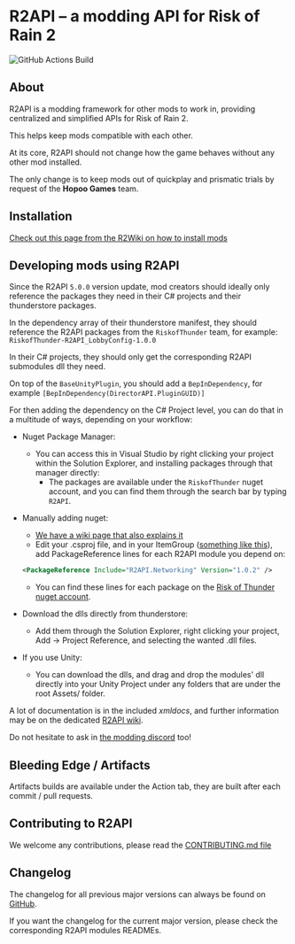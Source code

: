 # R2API – a modding API for Risk of Rain 2

![GitHub Actions Build](https://github.com/risk-of-thunder/R2API/workflows/CI%20Build/badge.svg)

## About

R2API is a modding framework for other mods to work in, providing centralized and simplified APIs for Risk of Rain 2.

This helps keep mods compatible with each other.

At its core, R2API should not change how the game behaves without any other mod installed.

The only change is to keep mods out of quickplay and prismatic trials by request of the **Hopoo Games** team.

## Installation

[Check out this page from the R2Wiki on how to install mods](https://risk-of-thunder.github.io/R2Wiki/Playing/Getting-Started/)

## Developing mods using R2API

Since the R2API `5.0.0` version update, mod creators should ideally only reference the packages they need in their C# projects and their thunderstore packages.

In the dependency array of their thunderstore manifest, they should reference the R2API packages from the `RiskofThunder` team, for example: `RiskofThunder-R2API_LobbyConfig-1.0.0`

In their C# projects, they should only get the corresponding R2API submodules dll they need.

On top of the `BaseUnityPlugin`, you should add a `BepInDependency`, for example `[BepInDependency(DirectorAPI.PluginGUID)]`

For then adding the dependency on the C# Project level, you can do that in a multitude of ways, depending on your workflow:

- Nuget Package Manager:
   -  You can access this in Visual Studio by right clicking your project within the Solution Explorer, and installing packages through that manager directly:
      -  The packages are available under the `RiskofThunder` nuget account, and you can find them through the search bar by typing `R2API`.
      
- Manually adding nuget: 
  - [We have a wiki page that also explains it](https://risk-of-thunder.github.io/R2Wiki/Mod-Creation/C%23-Programming/Assembly-References/)
  - Edit your .csproj file, and in your ItemGroup ([something like this](https://github.com/xiaoxiao921/R2Boilerplate/blob/master/ExamplePlugin/ExamplePlugin.csproj#L15-L27)), add PackageReference lines for each R2API module you depend on:  
   ```xml
   <PackageReference Include="R2API.Networking" Version="1.0.2" />
   ```
   - You can find these lines for each package on the [Risk of Thunder nuget account](https://www.nuget.org/profiles/RiskofThunder).
   
-  Download the dlls directly from thunderstore: 
   -  Add them through the Solution Explorer, right clicking your project, Add -> Project Reference, and selecting the wanted .dll files.
   
-  If you use Unity: 
   -  You can download the dlls, and drag and drop the modules' dll directly into your Unity Project under any folders that are under the root Assets/ folder.

A lot of documentation is in the included *xmldocs*, and further information may be on the dedicated [R2API wiki](https://github.com/risk-of-thunder/R2API/wiki).

Do not hesitate to ask in [the modding discord](https://discord.gg/5MbXZvd) too!

## Bleeding Edge / Artifacts

Artifacts builds are available under the Action tab, they are built after each commit / pull requests.

## Contributing to R2API

We welcome any contributions, please read the [CONTRIBUTING.md file](https://github.com/risk-of-thunder/R2API/blob/master/CONTRIBUTING.md)

## Changelog

The changelog for all previous major versions can always be found on [GitHub](https://github.com/risk-of-thunder/R2API/blob/master/Archived%20changelogs.md).

If you want the changelog for the current major version, please check the corresponding R2API modules READMEs.
